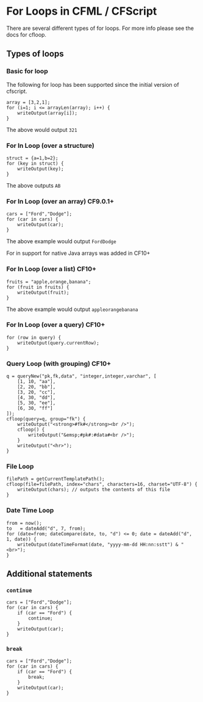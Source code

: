 # For Loops in CFML / CFScript

There are several different types of for loops. For more info please see the docs for cfloop.

## Types of loops

### Basic for loop

The following for loop has been supported since the initial version of cfscript.

    array = [3,2,1];
    for (i=1; i <= arrayLen(array); i++) {
        writeOutput(array[i]);
    }

The above would output `321`

### For In Loop (over a structure)

    struct = {a=1,b=2};
    for (key in struct) {
        writeOutput(key);
    }

The above outputs `AB`

### For In Loop (over an array) CF9.0.1+

    cars = ["Ford","Dodge"];
    for (car in cars) {
        writeOutput(car);
    }

The above example would output `FordDodge`

For in support for native Java arrays was added in CF10+

### For In Loop (over a list) CF10+

    fruits = "apple,orange,banana";
    for (fruit in fruits) {
        writeOutput(fruit);
    }

The above example would output `appleorangebanana`

### For In Loop (over a query) CF10+

    for (row in query) {
        writeOutput(query.currentRow);
    }

### Query Loop (with grouping) CF10+

    q = queryNew("pk,fk,data", "integer,integer,varchar", [
        [1, 10, "aa"],
        [2, 20, "bb"],
        [3, 20, "cc"],
        [4, 30, "dd"],
        [5, 30, "ee"],
        [6, 30, "ff"]
    ]); 
    cfloop(query=q, group="fk") {
        writeOutput("<strong>#fk#</strong><br />");
        cfloop() {
            writeOutput("&emsp;#pk#:#data#<br />");
        }
        writeOutput("<hr>");
    }

### File Loop

    filePath = getCurrentTemplatePath();
    cfloop(file=filePath, index="chars", characters=16, charset="UTF-8") {
        writeOutput(chars); // outputs the contents of this file
    }

### Date Time Loop

    from = now();
    to   = dateAdd("d", 7, from);
    for (date=from; dateCompare(date, to, "d") <= 0; date = dateAdd("d", 1, date)) {
        writeOutput(dateTimeFormat(date, "yyyy-mm-dd HH:nn:sstt") & "<br>");
    }

## Additional statements

### `continue`

    cars = ["Ford","Dodge"];
    for (car in cars) {
        if (car == "Ford") {
            continue;
        }
        writeOutput(car);
    }

### `break`

    cars = ["Ford","Dodge"];
    for (car in cars) {
        if (car == "Ford") {
            break;
        }
        writeOutput(car);
    }

